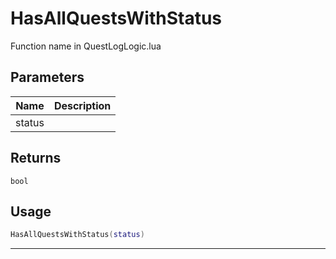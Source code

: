# HasAllQuestsWithStatus

Function name in QuestLogLogic.lua

## Parameters

| Name   | Description |
| ------ | ----------- |
| status |             |

## Returns

`bool`

## Usage

```lua
HasAllQuestsWithStatus(status)
```

---
